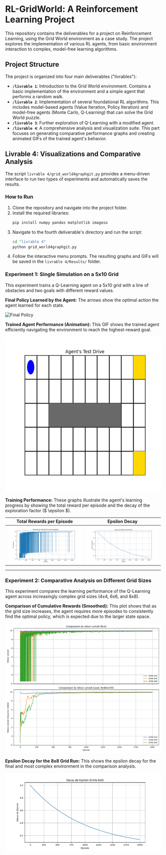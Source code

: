 # RL-GridWorld: A Reinforcement Learning Project

This repository contains the deliverables for a project on Reinforcement Learning, using the Grid World environment as a case study. The project explores the implementation of various RL agents, from basic environment interaction to complex, model-free learning algorithms.

## Project Structure

The project is organized into four main deliverables ("livrables"):

-   **`/livrable 1`**: Introduction to the Grid World environment. Contains a basic implementation of the environment and a simple agent that performs a random walk.
-   **`/livrable 2`**: Implementation of several foundational RL algorithms. This includes model-based agents (Value Iteration, Policy Iteration) and model-free agents (Monte Carlo, Q-Learning) that can solve the Grid World puzzle.
-   **`/livrable 3`**: Further exploration of Q-Learning with a modified agent.
-   **`/livrable 4`**: A comprehensive analysis and visualization suite. This part focuses on generating comparative performance graphs and creating animated GIFs of the trained agent's behavior.

## Livrable 4: Visualizations and Comparative Analysis

The script `livrable 4/grid_world4graphgit.py` provides a menu-driven interface to run two types of experiments and automatically saves the results.

### How to Run

1.  Clone the repository and navigate into the project folder.
2.  Install the required libraries:
    ```bash
    pip install numpy pandas matplotlib imageio
    ```
3.  Navigate to the fourth deliverable's directory and run the script:
    ```bash
    cd "livrable 4"
    python grid_world4graphgit.py
    ```
4.  Follow the interactive menu prompts. The resulting graphs and GIFs will be saved in the `livrable 4/Results/` folder.

### Experiment 1: Single Simulation on a 5x10 Grid

This experiment trains a Q-Learning agent on a 5x10 grid with a line of obstacles and two goals with different reward values.

**Final Policy Learned by the Agent:**
The arrows show the optimal action the agent learned for each state.

![Final Policy](livrable%4/Results/single_run_policy.png)

**Trained Agent Performance (Animation):**
This GIF shows the trained agent efficiently navigating the environment to reach the highest-reward goal.

![Trained Agent GIF](livrable%204/Results/trained_agent.gif)

**Training Performance:**
These graphs illustrate the agent's learning progress by showing the total reward per episode and the decay of the exploration factor ($ \epsilon $).

| Total Rewards per Episode                                       | Epsilon Decay                                           |
| :--------------------------------------------------------------: | :------------------------------------------------------: |
| ![Rewards Plot](livrable%204/Results/single_run_rewards.png) | ![Epsilon Plot](livrable%204/Results/single_run_epsilon.png) |

---

### Experiment 2: Comparative Analysis on Different Grid Sizes

This experiment compares the learning performance of the Q-Learning agent across increasingly complex grid sizes (4x4, 6x6, and 8x8).

**Comparison of Cumulative Rewards (Smoothed):**
This plot shows that as the grid size increases, the agent requires more episodes to consistently find the optimal policy, which is expected due to the larger state space.

![Comparison Plot](livrable%204/Results/comparison_rewards.png)

**Epsilon Decay for the 8x8 Grid Run:**
This shows the epsilon decay for the final and most complex environment in the comparison analysis.

![Epsilon Decay 8x8](livrable%204/Results/last_run_epsilon_decay.png)
